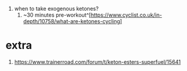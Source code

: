 1. when to take exogenous ketones?
	1. ~30 minutes pre-workout^[https://www.cyclist.co.uk/in-depth/10758/what-are-ketones-cycling]

# extra
1. https://www.trainerroad.com/forum/t/keton-esters-superfuel/15641